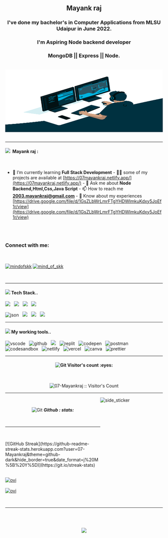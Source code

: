 <h2 align="center">Mayank raj</h2>
<h3 align="center">
  I've done my bachelor's in Computer Applications from MLSU Udaipur in June
  2022.
</h3>
<h3 align="center">I'm Aspiring Node backend developer</h3>
<h3 align="center">MongoDB || Express || Node.</h3>
<br />
<img align="center" src="/code.gif" width="100%" height="200" />
<br />
<br />

<hr />

<h4>
  <img
    src="https://media.giphy.com/media/iY8CRBdQXODJSCERIr/giphy.gif"
    width="30px"
  />&nbsp; Mayank raj :
</h4>
<br />

- 🌱 I’m currently learning **Full Stack Development** - 👨‍💻 some of my projects
are available at
[https://07mayankraj.netlify.app/](https://07mayankraj.netlify.app/) - 💬 Ask me
about **Node Backend,Html,Css,Java Script** - 📫 How to reach me
**2003.mayankraj@gmail.com** - 📄 Know about my experiences
[https://drive.google.com/file/d/1GsZLbWrLmrFTgYHDWImkuKdxy5JoEf1r/view](https://drive.google.com/file/d/1GsZLbWrLmrFTgYHDWImkuKdxy5JoEf1r/view)
<br />
<br />
<h3 align="left">Connect with me:</h3>
<br />
<p align="left">
  <a href="https://www.linkedin.com/in/mayank-raj-b55614181/" target="blank"
    ><img
      align="center"
      src="https://raw.githubusercontent.com/rahuldkjain/github-profile-readme-generator/master/src/images/icons/Social/linked-in-alt.svg"
      alt="mindofskk"
      height="30"
      width="40"
  /></a>
  <a href="https://www.instagram.com/mayank_raj____/" target="blank"
    ><img
      align="center"
      src="https://raw.githubusercontent.com/rahuldkjain/github-profile-readme-generator/master/src/images/icons/Social/instagram.svg"
      alt="mind_of_skk"
      height="30"
      width="40"
  /></a>
</p>
<br />

<hr />
<h4>
  <img
    src="https://media.giphy.com/media/iY8CRBdQXODJSCERIr/giphy.gif"
    width="30px"
  />&nbsp;Tech Stack..
</h4>
<p>
  <img
    src="https://img.shields.io/badge/html5%20-%23e34f26.svg?&style=for-the-badge&logo=html5&logoColor=white"
  />&nbsp;&nbsp;
  <img
    src="https://img.shields.io/badge/css3%20-%231572B6.svg?&style=for-the-badge&logo=css3&logoColor=white"
  />&nbsp;&nbsp;
  <img
    src="https://img.shields.io/badge/javascript%20-%23F7DF1.svg?&style=for-the-badge&logo=javascript&logoColor=white"
  />&nbsp;&nbsp;
  <img
    src="https://img.shields.io/badge/bootstrap-%23563D7C.svg?style=for-the-badge&logo=bootstrap&logoColor=white"
  />&nbsp;&nbsp;
  <br />

  <img
    src="https://img.shields.io/badge/Node.js-43853D?style=for-the-badge&logo=node.js&logoColor=white"
    alt="json"
  />&nbsp;&nbsp;
  <img
    src="https://img.shields.io/badge/express.js-%23404d59.svg?style=for-the-badge&logo=express&logoColor=%2361DAFB"
  />&nbsp;&nbsp;
  <img
    src="https://img.shields.io/badge/MongoDB-%234ea94b.svg?style=for-the-badge&logo=mongodb&logoColor=white"
  />&nbsp;&nbsp;
  <img
    src="https://img.shields.io/badge/NPM-%23000000.svg?style=for-the-badge&logo=npm&logoColor=white"
  />&nbsp;&nbsp;
  <br />
</p>
<hr />
<h4>
  <img
    src="https://media.giphy.com/media/iY8CRBdQXODJSCERIr/giphy.gif"
    width="30px"
  />&nbsp;My working tools..
</h4>
<p>
  <img
    src="https://img.shields.io/badge/VSCode-0078D4?style=for-the-badge&logo=visual%20studio%20code&logoColor=white"
    alt="vscode"
  />&nbsp;&nbsp;
  <img
    src="https://img.shields.io/badge/GitHub-100000?style=for-the-badge&logo=github&logoColor=white"
    alt="github"
  />&nbsp;&nbsp;
  <img
    src="https://img.shields.io/badge/Git%20-%23F7DF1E.svg?&style=for-the-badge&color=blue&logo=Git&logoColor=white"
  />&nbsp;&nbsp;
  <img
    src="https://img.shields.io/badge/replit-667881?style=for-the-badge&logo=replit&logoColor=white"
    alt="replit"
  />&nbsp;&nbsp;
  <img
    src="https://img.shields.io/badge/Codepen-000000?style=for-the-badge&logo=codepen&logoColor=white"
    alt="codepen"
  />&nbsp;&nbsp;
  <img
    src="https://img.shields.io/badge/Postman-FF6C37?style=for-the-badge&logo=Postman&logoColor=white"
    alt="postman"
  />&nbsp;&nbsp;
  <br />
  <img
    src="https://img.shields.io/badge/Codesandbox-000000?style=for-the-badge&logo=CodeSandbox&logoColor=white"
    alt="codesandbox"
  />&nbsp;&nbsp;
  <img
    src="https://img.shields.io/badge/Netlify-00C7B7?style=for-the-badge&logo=netlify&logoColor=white"
    alt="netlify"
  />&nbsp;&nbsp;
  <img
    src="https://img.shields.io/badge/Vercel-000000?style=for-the-badge&logo=vercel&logoColor=white"
    alt="vercel"
  />&nbsp;&nbsp;
  <img
    src="https://img.shields.io/badge/Canva-%2300C4CC.svg?&style=for-the-badge&logo=Canva&logoColor=white"
    alt="canva"
  />&nbsp;&nbsp;
  <img
    src="https://img.shields.io/badge/prettier-1A2C34?style=for-the-badge&logo=prettier&logoColor=F7BA3E"
    alt="prettier"
  />&nbsp;&nbsp;
</p>
<hr />

<h4 align="center">
  <img
    src="https://media.giphy.com/media/W5eoZHPpUx9sapR0eu/giphy.gif"
    width="30px"
    alt="Git"
  />&nbsp;Visitor's count :eyes:
</h4>
<br />

<p align="center">
  <img
    src="https://profile-counter.glitch.me/{07-Mayankraj}/count.svg"
    alt="07-Mayankraj :: Visitor's Count"
  />
</p>

<hr />

<img
  align="right"
  width="200px"
  height="250px"
  alt="side_sticker"
  src="https://media.giphy.com/media/TEnXkcsHrP4YedChhA/giphy.gif"
/>

<br />
<p align="center">
  <img
    src="https://media.giphy.com/media/W5eoZHPpUx9sapR0eu/giphy.gif"
    width="30px"
    alt="Git"
  />&nbsp;<i><b>Github : stats:</b></i>
</p>
<br />

<hr />

<br />
<p align="left">
  [![GitHub
  Streak](https://github-readme-streak-stats.herokuapp.com?user=07-Mayankraj&theme=github-dark&hide_border=true&date_format=j%20M%5B%20Y%5D)](https://git.io/streak-stats)
  <br /><br />
</p>

<p>
  <a href="https://github.com/07-Mayankraj"
    ><span>
      <img
        align=""
        src="https://github-readme-stats.vercel.app/api/top-langs?username=07-Mayankraj&show_icons=true&locale=en&layout=compact&theme=github_dark&hide_border=true"
        alt="ovi"
      /><br /><br />
      <img
        align=""
        src="https://github-readme-stats.vercel.app/api?username=07-Mayankraj&show_icons=true&locale=en&theme=github_dark&hide_border=true"
        alt="ovi"
        width="400px"
      /> </span
  ></a>
</p>

<br />
<hr clear="both" />
<br /><br />
<p align="center">
  <a href="https://github.com/07-Mayankraj"
    ><span>
      <img
        align="center"
        src="https://github-profile-summary-cards.vercel.app/api/cards/profile-details?username=07-Mayankraj&theme=github_dark"
      /> </span
  ></a>
</p>

<br />
